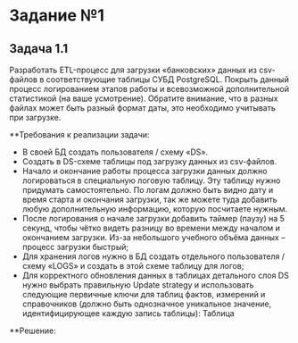 # Задание №1

<h2>Задача 1.1</h2>

Разработать ETL-процесс для загрузки «банковских» данных из csv-файлов в соответствующие таблицы СУБД PostgreSQL. Покрыть данный процесс логированием этапов работы и всевозможной дополнительной статистикой (на ваше усмотрение). Обратите внимание, что в разных файлах может быть разный формат даты, это необходимо учитывать при загрузке.

**Требования к реализации задачи:
+ В своей БД создать пользователя / схему «DS».
+ Создать в DS-схеме таблицы под загрузку данных из csv-файлов.
+ Начало и окончание работы процесса загрузки данных должно логироваться в специальную логовую таблицу. Эту таблицу нужно придумать самостоятельно. По логам должно быть видно дату и время старта и окончания загрузки, так же можете туда добавить любую дополнительную информацию, которую посчитаете нужным.
+ После логирования о начале загрузки добавить таймер (паузу) на 5 секунд, чтобы чётко видеть разницу во времени между началом и окончанием загрузки. Из-за небольшого учебного объёма данных – процесс загрузки быстрый;
+ Для хранения логов нужно в БД создать отдельного пользователя / схему «LOGS» и создать в этой схеме таблицу для логов;
+ Для корректного обновления данных в таблицах детального слоя DS нужно выбрать правильную Update strategy и использовать следующие первичные ключи для таблиц фактов, измерений и справочников (должно быть однозначное уникальное значение, идентифицирующее каждую запись таблицы):
Таблица


**Решение:
 

